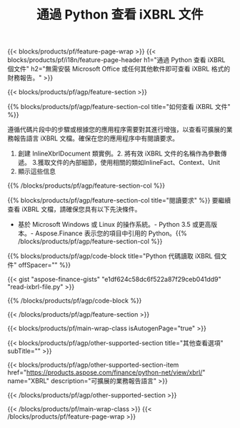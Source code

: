 ﻿---
title: 通過 Python 查看 iXBRL 文件
description: iXBRL 文件查看的示例代碼。使用 API 示例代碼查看基於 Python 的應用程序中的批處理 iXBRL 文件。 
url: /zh-hant/python-net/view/ixbrl/
family: finance
platformtag: python
feature: view
informat: iXBRL
outformat: 
otherformats: 
---
{{< blocks/products/pf/feature-page-wrap >}}
{{< blocks/products/pf/i18n/feature-page-header h1="通過 Python 查看 iXBRL 個文件" h2="無需安裝 Microsoft Office 或任何其他軟件即可查看 iXBRL 格式的財務報告。" >}}

{{< blocks/products/pf/agp/feature-section >}}

{{% blocks/products/pf/agp/feature-section-col title="如何查看 iXBRL 文件" %}}

遵循代碼片段中的步驟或根據您的應用程序需要對其進行增強，以查看可擴展的業務報告語言 iXBRL 文檔。確保在您的應用程序中有閱讀要求。

1. 創建 InlineXbrlDocument 類實例。2. 將有效 iXBRL 文件的名稱作為參數傳遞。
3.獲取文件的內部細節，使用相關的類如InlineFact、Context、Unit
4. 顯示這些信息

{{% /blocks/products/pf/agp/feature-section-col %}}

{{% blocks/products/pf/agp/feature-section-col title="閱讀要求" %}}
要繼續查看 iXBRL 文檔，請確保您具有以下先決條件。 
- 基於 Microsoft Windows 或 Linux 的操作系統。- Python 3.5 或更高版本。- Aspose.Finance 表示您的項目中引用的 Python。{{% /blocks/products/pf/agp/feature-section-col %}}

{{% blocks/products/pf/agp/code-block title="Python 代碼讀取 iXBRL 個文件" offSpacer="" %}}

{{< gist "aspose-finance-gists" "e1df624c58dc6f522a87f29ceb041dd9" "read-ixbrl-file.py" >}}

{{% /blocks/products/pf/agp/code-block %}}

{{< /blocks/products/pf/agp/feature-section >}}

{{< blocks/products/pf/main-wrap-class isAutogenPage="true" >}}

{{< blocks/products/pf/agp/other-supported-section title="其他查看選項" subTitle="" >}}

{{< blocks/products/pf/agp/other-supported-section-item href="https://products.aspose.com/finance/python-net/view/xbrl/" name="XBRL" description="可擴展的業務報告語言" >}}

{{< /blocks/products/pf/agp/other-supported-section >}}

{{< /blocks/products/pf/main-wrap-class >}}
{{< /blocks/products/pf/feature-page-wrap >}}